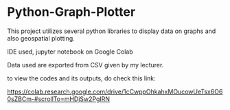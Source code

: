 # Python-Graph-Plotter

This project utilizes several python libraries to display data on graphs and also geospatial plotting.

IDE used, jupyter notebook on Google Colab

Data used are exported from CSV given by my lecturer.

to view the codes and its outputs, do check this link:

https://colab.research.google.com/drive/1cCwppOhkahxMOucowUeTsx6O60sZBCm-#scrollTo=mHDjSw2PgIRN
